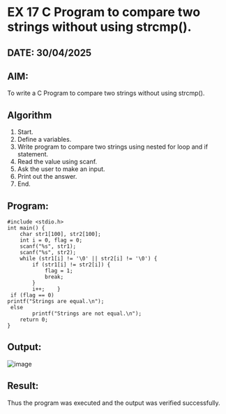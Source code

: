 # EX 17 C Program to compare two strings without using strcmp().
## DATE: 30/04/2025
## AIM:
To write a C Program to compare two strings without using strcmp().

## Algorithm
1. Start. 
2. Define a variables. 
3. Write program to compare two strings using nested for loop and if statement. 
4. Read the value using scanf. 
5. Ask the user to make an input. 
6. Print out the answer. 
7. End. 

## Program:
```
#include <stdio.h> 
int main() { 
    char str1[100], str2[100]; 
    int i = 0, flag = 0; 
    scanf("%s", str1); 
    scanf("%s", str2); 
    while (str1[i] != '\0' || str2[i] != '\0') { 
        if (str1[i] != str2[i]) { 
            flag = 1; 
            break; 
        } 
        i++;    }    
 if (flag == 0)         
printf("Strings are equal.\n"); 
 else 
        printf("Strings are not equal.\n"); 
    return 0; 
}
```

## Output:
![image](https://github.com/user-attachments/assets/5ea6ce74-c62f-4f02-805c-d750b661cc8b)



## Result:
Thus the program was executed and the output was verified successfully.
